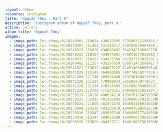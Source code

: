 ```yaml
---
layout: album
resource: instagram
title: "Nguyễn Thùy - Part 0"
description: "Instagram album of Nguyễn Thùy, part 0."
active: gallery
album-title: "Nguyễn Thùy"
images:
  - image_path: luc.thuyy/0/20240301_210854_430970305_373586352198456_5657601569309408836_n.jpg
  - image_path: luc.thuyy/0/20240307_211452_431518217_420783670407869_3793113130556841761_n.jpg
  - image_path: luc.thuyy/0/20240329_232826_434688462_3542342136082770_802197032071250336_n.jpg
  - image_path: luc.thuyy/0/20240331_210157_434974801_945841637033682_5772797277671537870_n.jpg
  - image_path: luc.thuyy/0/20240331_210157_434977566_941937213926207_8298643077053736890_n.jpg
  - image_path: luc.thuyy/0/20240401_211557_435297059_956872472680417_8610201213917675781_n.jpg
  - image_path: luc.thuyy/0/20241021_213611_464073222_1245140886639144_2508858510283873161_n.jpg
  - image_path: luc.thuyy/0/20241029_125145_464880085_500774836277538_8277950893203959632_n.jpg
  - image_path: luc.thuyy/0/20241205_221748_469354480_513296188411990_8842379873921662207_n.jpg
  - image_path: luc.thuyy/0/20241220_231314_470908043_585101730772637_1323441066615319460_n.jpg
  - image_path: luc.thuyy/0/20241220_231314_470924385_901509805468859_3778730064073756426_n.jpg
  - image_path: luc.thuyy/0/20241225_223729_471545321_639385961854184_4630441348279297010_n.jpg
  - image_path: luc.thuyy/0/20250219_220110_480624210_18397617547103589_2515653565326602607_n.jpg
  - image_path: luc.thuyy/0/20250222_232415_481266992_18398060782103589_5062161295859406348_n.jpg
  - image_path: luc.thuyy/0/20250224_221056_481621875_18398341693103589_7106815737595949681_n.jpg
  - image_path: luc.thuyy/0/20250309_224336_483236978_18400389856103589_3517321770940724324_n.jpg
  - image_path: luc.thuyy/0/20250310_213347_483989749_18400567774103589_6830107469125214920_n.jpg
  - image_path: luc.thuyy/0/20250310_213347_484022580_18400567786103589_7660077103479218920_n.jpg
  - image_path: luc.thuyy/0/20250315_213829_484327711_18401493736103589_700793798019876560_n.jpg
---
```

